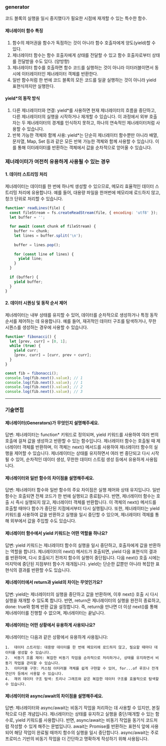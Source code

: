 ### generator
코드 블록의 실행을 일시 중지했다가 필요한 시점에 재개할 수 있는 특수한 함수.

#### 제너레이터 함수 특징
1. 함수의 제어권을 함수가 독점하는 것이 아니라 함수 호출자에게 양도(yield)할 수 있다.
2. 제너레이터 함수는 함수 호출자에게 상태를 전달할 수 있고 함수 호출자로부터 상태를 전달받을 수도 있다. (양방향)
3. 제너레이터 함수를 호출하면 함수 코드를 실행하는 것이 아니라 이터러블이면서 동시에 이터레이터인 제너레이터 객체를 반환한다.
4. 일반 함수처럼 한 번에 코드 블록의 모든 코드를 일괄 실행하는 것이 아니라 yield 표현식까지만 실행한다.

#### yield*의 동작 방식
1.	다른 제너레이터와 연결:
yield*를 사용하면 현재 제너레이터의 흐름을 중단하고, 다른 제너레이터의 실행을 시작하거나 재개할 수 있습니다. 이 과정에서 외부 호출자는 두 제너레이터의 경계를 인식하지 못하고, 하나의 연속적인 제너레이터처럼 사용할 수 있습니다.
2.	반복 가능한 객체와 함께 사용:
yield*는 단순히 제너레이터 함수뿐만 아니라 배열, 문자열, Map, Set 등과 같은 모든 반복 가능한 객체와 함께 사용할 수 있습니다. 이를 통해 이터레이터를 반환하는 객체에서 값을 순차적으로 얻어올 수 있습니다.


### 제너레이터가 여전히 유용하게 사용될 수 있는 경우
#### 1. 데이터 스트리밍 처리
제너레이터는 데이터를 한 번에 하나씩 생성할 수 있으므로, 메모리 효율적인 데이터 스트리밍 처리에 유용합니다. 예를 들어, 대용량 파일을 한꺼번에 메모리에 로드하지 않고, 청크 단위로 처리할 수 있습니다.

```js
function* readLines(file) {
  const fileStream = fs.createReadStream(file, { encoding: 'utf8' });
  let buffer = '';
  
  for await (const chunk of fileStream) {
    buffer += chunk;
    let lines = buffer.split('\n');
    
    buffer = lines.pop();
    
    for (const line of lines) {
      yield line;
    }
  }
  
  if (buffer) {
    yield buffer;
  }
}
```
#### 2. 데이터 시퀀싱 및 동작 순서 제어
제너레이터는 내부 상태를 유지할 수 있어, 데이터를 순차적으로 생성하거나 특정 동작 순서를 제어하는 데 유용합니다. 예를 들어, 재귀적인 데이터 구조를 탐색하거나, 무한 시퀀스를 생성하는 경우에 사용할 수 있습니다.
```js
function* fibonacci() {
  let [prev, curr] = [0, 1];
  while (true) {
    yield curr;
    [prev, curr] = [curr, prev + curr];
  }
}

const fib = fibonacci();
console.log(fib.next().value); // 1
console.log(fib.next().value); // 1
console.log(fib.next().value); // 2
console.log(fib.next().value); // 3
```
---
### 기술면접
#### 제너레이터(Generators)가 무엇인지 설명해주세요.
답변: 제너레이터는 function* 키워드로 정의되며, yield 키워드를 사용하여 여러 번의 호출에 걸쳐 값을 생성하고 반환할 수 있는 함수입니다. 제너레이터 함수는 호출될 때 제너레이터 객체를 반환하며, 이 객체는 next() 메서드를 사용하여 제너레이터 함수의 실행을 제어할 수 있습니다. 제너레이터는 상태를 유지하면서 여러 번 중단되고 다시 시작될 수 있어, 순차적인 데이터 생성, 무한한 데이터 스트림 생성 등에서 유용하게 사용됩니다.
#### 제너레이터와 일반 함수의 차이점을 설명해주세요.
답변: 제너레이터 함수와 일반 함수의 주요 차이점은 실행 제어와 상태 유지입니다. 일반 함수는 호출되면 전체 코드가 한 번에 실행되고 종료됩니다. 반면, 제너레이터 함수는 호출 시 즉시 실행되지 않고, 제너레이터 객체를 반환합니다. 이 객체의 next() 메서드를 호출할 때마다 함수가 중단된 지점에서부터 다시 실행됩니다. 또한, 제너레이터는 yield 키워드를 사용하여 값을 반환하고 실행을 일시 중단할 수 있으며, 제너레이터 객체를 통해 외부에서 값을 주입할 수도 있습니다.
#### 제너레이터 함수에서 yield 키워드는 어떤 역할을 하나요?
답변: yield 키워드는 제너레이터 함수의 실행을 일시 중단하고, 호출자에게 값을 반환하는 역할을 합니다. 제너레이터의 next() 메서드가 호출되면, yield 다음 표현식의 결과를 반환하며, 다시 호출되기 전까지 함수의 실행이 중단됩니다. 다음 next() 호출 시에는 마지막에 중단된 지점부터 함수가 재개됩니다. yield는 단순한 값뿐만 아니라 복잡한 표현식의 결과를 반환할 수도 있습니다.
#### 제너레이터에서 return과 yield의 차이는 무엇인가요?
답변: yield는 제너레이터의 실행을 중단하고 값을 반환하며, 이후 next() 호출 시 다시 실행을 재개할 수 있도록 합니다. 반면, return은 제너레이터의 실행을 완전히 종료하고, done: true와 함께 반환 값을 설정합니다. 즉, return을 만나면 더 이상 next()를 통해 제너레이터를 진행할 수 없으며, 제너레이터는 끝납니다.
#### 제너레이터는 어떤 상황에서 유용하게 사용되나요?
제너레이터는 다음과 같은 상황에서 유용하게 사용됩니다:

	1.	데이터 스트리밍: 대용량 데이터를 한 번에 메모리에 로드하지 않고, 필요할 때마다 데이터를 생성할 수 있습니다.
	2.	비동기 흐름 제어: 복잡한 비동기 작업을 순차적으로 처리하거나, 상태를 유지하면서 비동기 작업을 관리할 수 있습니다.
	3.	이터러블 구현: 커스텀 이터러블 객체를 쉽게 구현할 수 있어, for...of 루프나 전개 연산자 등에서 사용할 수 있습니다.
	4.	재귀 데이터 구조 탐색: 트리나 그래프와 같은 복잡한 데이터 구조를 효율적으로 탐색할 수 있습니다.
#### 제너레이터와 async/await의 차이점을 설명해주세요.
답변: 제너레이터와 async/await는 비동기 작업을 처리하는 데 사용할 수 있지만, 본질적으로 다른 개념입니다. 제너레이터는 상태를 유지하고 실행을 중단/재개할 수 있는 함수로, yield 키워드를 사용합니다. 반면, async/await는 비동기 작업을 동기식 코드처럼 작성할 수 있게 해주는 문법입니다. await는 Promise를 반환하는 표현식 앞에 사용되어 해당 작업이 완료될 때까지 함수의 실행을 일시 중단합니다. async/await는 주로 프로미스 기반의 비동기 작업을 더 간단하고 명확하게 작성하기 위해 사용됩니다.